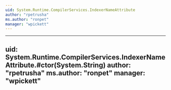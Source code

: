 ```yaml
---
uid: System.Runtime.CompilerServices.IndexerNameAttribute
author: "rpetrusha"
ms.author: "ronpet"
manager: "wpickett"
---
```


---
uid: System.Runtime.CompilerServices.IndexerNameAttribute.#ctor(System.String)
author: "rpetrusha"
ms.author: "ronpet"
manager: "wpickett"
---
